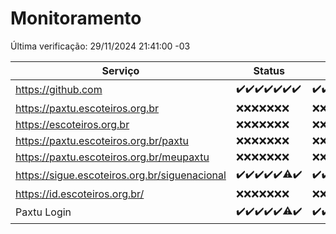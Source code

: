 # Monitoramento

Última verificação: 29/11/2024 21:41:00 -03

|Serviço|Status|Últimas 24h|
|---|---|---|
|https://github.com|<span title="2024-11-22: OK=23">✔️</span><span title="2024-11-23: OK=23">✔️</span><span title="2024-11-24: OK=23">✔️</span><span title="2024-11-25: OK=23">✔️</span><span title="2024-11-26: OK=23">✔️</span><span title="2024-11-27: OK=23">✔️</span><span title="2024-11-28: OK=23">✔️</span>|<span title="28/11/2024 21:43:00 -03 : 200">✔️</span><span title="28/11/2024 23:19:00 -03 : 200">✔️</span><span title="29/11/2024 00:25:00 -03 : 200">✔️</span><span title="29/11/2024 01:11:00 -03 : 200">✔️</span><span title="29/11/2024 02:09:00 -03 : 200">✔️</span><span title="29/11/2024 03:12:00 -03 : 200">✔️</span><span title="29/11/2024 04:08:00 -03 : 200">✔️</span><span title="29/11/2024 05:12:00 -03 : 200">✔️</span><span title="29/11/2024 06:09:00 -03 : 200">✔️</span><span title="29/11/2024 07:09:00 -03 : 200">✔️</span><span title="29/11/2024 08:07:00 -03 : 200">✔️</span><span title="29/11/2024 09:16:00 -03 : 200">✔️</span><span title="29/11/2024 10:19:00 -03 : 200">✔️</span><span title="29/11/2024 11:08:00 -03 : 200">✔️</span><span title="29/11/2024 12:09:00 -03 : 200">✔️</span><span title="29/11/2024 13:10:00 -03 : 200">✔️</span><span title="29/11/2024 14:07:00 -03 : 200">✔️</span><span title="29/11/2024 15:11:00 -03 : 200">✔️</span><span title="29/11/2024 16:06:00 -03 : 200">✔️</span><span title="29/11/2024 17:09:00 -03 : 200">✔️</span><span title="29/11/2024 18:07:00 -03 : 200">✔️</span><span title="29/11/2024 19:07:00 -03 : 200">✔️</span><span title="29/11/2024 20:08:00 -03 : 200">✔️</span><span title="29/11/2024 21:41:00 -03 : 200">✔️</span>|
|https://paxtu.escoteiros.org.br|<span title="2024-11-22: Falhas=23">❌</span><span title="2024-11-23: Falhas=23">❌</span><span title="2024-11-24: Falhas=23">❌</span><span title="2024-11-25: Falhas=23">❌</span><span title="2024-11-26: Falhas=23">❌</span><span title="2024-11-27: Falhas=23">❌</span><span title="2024-11-28: Falhas=23">❌</span>|<span title="28/11/2024 21:43:00 -03 : 403">❌</span><span title="28/11/2024 23:19:00 -03 : 403">❌</span><span title="29/11/2024 00:25:00 -03 : 403">❌</span><span title="29/11/2024 01:11:00 -03 : 403">❌</span><span title="29/11/2024 02:09:00 -03 : 403">❌</span><span title="29/11/2024 03:12:00 -03 : 403">❌</span><span title="29/11/2024 04:08:00 -03 : 403">❌</span><span title="29/11/2024 05:12:00 -03 : 403">❌</span><span title="29/11/2024 06:09:00 -03 : 403">❌</span><span title="29/11/2024 07:09:00 -03 : 403">❌</span><span title="29/11/2024 08:07:00 -03 : 403">❌</span><span title="29/11/2024 09:16:00 -03 : 403">❌</span><span title="29/11/2024 10:19:00 -03 : 403">❌</span><span title="29/11/2024 11:08:00 -03 : 403">❌</span><span title="29/11/2024 12:09:00 -03 : 403">❌</span><span title="29/11/2024 13:10:00 -03 : 403">❌</span><span title="29/11/2024 14:07:00 -03 : 403">❌</span><span title="29/11/2024 15:11:00 -03 : 403">❌</span><span title="29/11/2024 16:06:00 -03 : 403">❌</span><span title="29/11/2024 17:09:00 -03 : 403">❌</span><span title="29/11/2024 18:07:00 -03 : 403">❌</span><span title="29/11/2024 19:07:00 -03 : 403">❌</span><span title="29/11/2024 20:08:00 -03 : 403">❌</span><span title="29/11/2024 21:41:00 -03 : 403">❌</span>|
|https://escoteiros.org.br|<span title="2024-11-22: Falhas=23">❌</span><span title="2024-11-23: Falhas=23">❌</span><span title="2024-11-24: Falhas=23">❌</span><span title="2024-11-25: Falhas=23">❌</span><span title="2024-11-26: Falhas=23">❌</span><span title="2024-11-27: Falhas=23">❌</span><span title="2024-11-28: Falhas=23">❌</span>|<span title="28/11/2024 21:43:00 -03 : 403">❌</span><span title="28/11/2024 23:19:00 -03 : 403">❌</span><span title="29/11/2024 00:25:00 -03 : 403">❌</span><span title="29/11/2024 01:11:00 -03 : 403">❌</span><span title="29/11/2024 02:09:00 -03 : 403">❌</span><span title="29/11/2024 03:12:00 -03 : 403">❌</span><span title="29/11/2024 04:08:00 -03 : 403">❌</span><span title="29/11/2024 05:12:00 -03 : 403">❌</span><span title="29/11/2024 06:09:00 -03 : 403">❌</span><span title="29/11/2024 07:09:00 -03 : 403">❌</span><span title="29/11/2024 08:07:00 -03 : 403">❌</span><span title="29/11/2024 09:16:00 -03 : 403">❌</span><span title="29/11/2024 10:19:00 -03 : 403">❌</span><span title="29/11/2024 11:08:00 -03 : 403">❌</span><span title="29/11/2024 12:09:00 -03 : 403">❌</span><span title="29/11/2024 13:10:00 -03 : 403">❌</span><span title="29/11/2024 14:07:00 -03 : 403">❌</span><span title="29/11/2024 15:11:00 -03 : 403">❌</span><span title="29/11/2024 16:06:00 -03 : 403">❌</span><span title="29/11/2024 17:09:00 -03 : 403">❌</span><span title="29/11/2024 18:07:00 -03 : 403">❌</span><span title="29/11/2024 19:07:00 -03 : 403">❌</span><span title="29/11/2024 20:08:00 -03 : 403">❌</span><span title="29/11/2024 21:41:00 -03 : 403">❌</span>|
|https://paxtu.escoteiros.org.br/paxtu|<span title="2024-11-22: Falhas=23">❌</span><span title="2024-11-23: Falhas=23">❌</span><span title="2024-11-24: Falhas=23">❌</span><span title="2024-11-25: Falhas=23">❌</span><span title="2024-11-26: Falhas=23">❌</span><span title="2024-11-27: Falhas=23">❌</span><span title="2024-11-28: Falhas=23">❌</span>|<span title="28/11/2024 21:43:00 -03 : 403">❌</span><span title="28/11/2024 23:19:00 -03 : 403">❌</span><span title="29/11/2024 00:25:00 -03 : 403">❌</span><span title="29/11/2024 01:11:00 -03 : 403">❌</span><span title="29/11/2024 02:09:00 -03 : 403">❌</span><span title="29/11/2024 03:12:00 -03 : 403">❌</span><span title="29/11/2024 04:08:00 -03 : 403">❌</span><span title="29/11/2024 05:12:00 -03 : 403">❌</span><span title="29/11/2024 06:09:00 -03 : 403">❌</span><span title="29/11/2024 07:09:00 -03 : 403">❌</span><span title="29/11/2024 08:07:00 -03 : 403">❌</span><span title="29/11/2024 09:16:00 -03 : 403">❌</span><span title="29/11/2024 10:19:00 -03 : 403">❌</span><span title="29/11/2024 11:08:00 -03 : 403">❌</span><span title="29/11/2024 12:09:00 -03 : 403">❌</span><span title="29/11/2024 13:10:00 -03 : 403">❌</span><span title="29/11/2024 14:07:00 -03 : 403">❌</span><span title="29/11/2024 15:11:00 -03 : 403">❌</span><span title="29/11/2024 16:06:00 -03 : 403">❌</span><span title="29/11/2024 17:09:00 -03 : 403">❌</span><span title="29/11/2024 18:07:00 -03 : 403">❌</span><span title="29/11/2024 19:07:00 -03 : 403">❌</span><span title="29/11/2024 20:08:00 -03 : 403">❌</span><span title="29/11/2024 21:41:00 -03 : 403">❌</span>|
|https://paxtu.escoteiros.org.br/meupaxtu|<span title="2024-11-22: Falhas=23">❌</span><span title="2024-11-23: Falhas=23">❌</span><span title="2024-11-24: Falhas=23">❌</span><span title="2024-11-25: Falhas=23">❌</span><span title="2024-11-26: Falhas=23">❌</span><span title="2024-11-27: Falhas=23">❌</span><span title="2024-11-28: Falhas=23">❌</span>|<span title="28/11/2024 21:43:00 -03 : 403">❌</span><span title="28/11/2024 23:19:00 -03 : 403">❌</span><span title="29/11/2024 00:25:00 -03 : 403">❌</span><span title="29/11/2024 01:11:00 -03 : 403">❌</span><span title="29/11/2024 02:09:00 -03 : 403">❌</span><span title="29/11/2024 03:12:00 -03 : 403">❌</span><span title="29/11/2024 04:08:00 -03 : 403">❌</span><span title="29/11/2024 05:12:00 -03 : 403">❌</span><span title="29/11/2024 06:09:00 -03 : 403">❌</span><span title="29/11/2024 07:09:00 -03 : 403">❌</span><span title="29/11/2024 08:07:00 -03 : 403">❌</span><span title="29/11/2024 09:16:00 -03 : 403">❌</span><span title="29/11/2024 10:19:00 -03 : 403">❌</span><span title="29/11/2024 11:08:00 -03 : 403">❌</span><span title="29/11/2024 12:09:00 -03 : 403">❌</span><span title="29/11/2024 13:10:00 -03 : 403">❌</span><span title="29/11/2024 14:07:00 -03 : 403">❌</span><span title="29/11/2024 15:11:00 -03 : 403">❌</span><span title="29/11/2024 16:06:00 -03 : 403">❌</span><span title="29/11/2024 17:09:00 -03 : 403">❌</span><span title="29/11/2024 18:07:00 -03 : 403">❌</span><span title="29/11/2024 19:07:00 -03 : 403">❌</span><span title="29/11/2024 20:08:00 -03 : 403">❌</span><span title="29/11/2024 21:41:00 -03 : 403">❌</span>|
|https://sigue.escoteiros.org.br/siguenacional|<span title="2024-11-22: OK=23">✔️</span><span title="2024-11-23: OK=23">✔️</span><span title="2024-11-24: OK=23">✔️</span><span title="2024-11-25: OK=23">✔️</span><span title="2024-11-26: OK=23">✔️</span><span title="2024-11-27: OK=22, Falhas=1">⚠️</span><span title="2024-11-28: OK=23">✔️</span>|<span title="28/11/2024 21:43:00 -03 : 200">✔️</span><span title="28/11/2024 23:19:00 -03 : 200">✔️</span><span title="29/11/2024 00:25:00 -03 : 200">✔️</span><span title="29/11/2024 01:11:00 -03 : 200">✔️</span><span title="29/11/2024 02:09:00 -03 : 200">✔️</span><span title="29/11/2024 03:12:00 -03 : 200">✔️</span><span title="29/11/2024 04:08:00 -03 : 200">✔️</span><span title="29/11/2024 05:12:00 -03 : 200">✔️</span><span title="29/11/2024 06:09:00 -03 : 200">✔️</span><span title="29/11/2024 07:09:00 -03 : 200">✔️</span><span title="29/11/2024 08:07:00 -03 : 200">✔️</span><span title="29/11/2024 09:16:00 -03 : 200">✔️</span><span title="29/11/2024 10:19:00 -03 : 200">✔️</span><span title="29/11/2024 11:08:00 -03 : 200">✔️</span><span title="29/11/2024 12:09:00 -03 : 200">✔️</span><span title="29/11/2024 13:10:00 -03 : 200">✔️</span><span title="29/11/2024 14:07:00 -03 : 200">✔️</span><span title="29/11/2024 15:11:00 -03 : 200">✔️</span><span title="29/11/2024 16:06:00 -03 : 200">✔️</span><span title="29/11/2024 17:09:00 -03 : 200">✔️</span><span title="29/11/2024 18:07:00 -03 : 200">✔️</span><span title="29/11/2024 19:07:00 -03 : 0">❌</span><span title="29/11/2024 20:08:00 -03 : 200">✔️</span><span title="29/11/2024 21:41:00 -03 : 200">✔️</span>|
|https://id.escoteiros.org.br/|<span title="2024-11-22: Falhas=23">❌</span><span title="2024-11-23: Falhas=23">❌</span><span title="2024-11-24: Falhas=23">❌</span><span title="2024-11-25: Falhas=23">❌</span><span title="2024-11-26: Falhas=23">❌</span><span title="2024-11-27: Falhas=23">❌</span><span title="2024-11-28: Falhas=23">❌</span>|<span title="28/11/2024 21:43:00 -03 : 403">❌</span><span title="28/11/2024 23:19:00 -03 : 403">❌</span><span title="29/11/2024 00:25:00 -03 : 403">❌</span><span title="29/11/2024 01:11:00 -03 : 403">❌</span><span title="29/11/2024 02:09:00 -03 : 403">❌</span><span title="29/11/2024 03:12:00 -03 : 403">❌</span><span title="29/11/2024 04:08:00 -03 : 403">❌</span><span title="29/11/2024 05:12:00 -03 : 403">❌</span><span title="29/11/2024 06:09:00 -03 : 403">❌</span><span title="29/11/2024 07:09:00 -03 : 403">❌</span><span title="29/11/2024 08:07:00 -03 : 403">❌</span><span title="29/11/2024 09:16:00 -03 : 403">❌</span><span title="29/11/2024 10:19:00 -03 : 403">❌</span><span title="29/11/2024 11:08:00 -03 : 403">❌</span><span title="29/11/2024 12:09:00 -03 : 403">❌</span><span title="29/11/2024 13:10:00 -03 : 403">❌</span><span title="29/11/2024 14:07:00 -03 : 403">❌</span><span title="29/11/2024 15:11:00 -03 : 403">❌</span><span title="29/11/2024 16:06:00 -03 : 403">❌</span><span title="29/11/2024 17:09:00 -03 : 403">❌</span><span title="29/11/2024 18:07:00 -03 : 403">❌</span><span title="29/11/2024 19:08:00 -03 : 403">❌</span><span title="29/11/2024 20:08:00 -03 : 403">❌</span><span title="29/11/2024 21:41:00 -03 : 403">❌</span>|
|Paxtu Login|<span title="2024-11-22: OK=23">✔️</span><span title="2024-11-23: OK=23">✔️</span><span title="2024-11-24: OK=23">✔️</span><span title="2024-11-25: OK=23">✔️</span><span title="2024-11-26: OK=23">✔️</span><span title="2024-11-27: OK=22, Falhas=1">⚠️</span><span title="2024-11-28: OK=23">✔️</span>|<span title="28/11/2024 21:43:00 -03 : 200">✔️</span><span title="28/11/2024 23:19:00 -03 : 200">✔️</span><span title="29/11/2024 00:25:00 -03 : 200">✔️</span><span title="29/11/2024 01:11:00 -03 : 200">✔️</span><span title="29/11/2024 02:09:00 -03 : 200">✔️</span><span title="29/11/2024 03:12:00 -03 : 200">✔️</span><span title="29/11/2024 04:08:00 -03 : 200">✔️</span><span title="29/11/2024 05:12:00 -03 : 200">✔️</span><span title="29/11/2024 06:09:00 -03 : 200">✔️</span><span title="29/11/2024 07:09:00 -03 : 200">✔️</span><span title="29/11/2024 08:07:00 -03 : 200">✔️</span><span title="29/11/2024 09:16:00 -03 : 200">✔️</span><span title="29/11/2024 10:19:00 -03 : 200">✔️</span><span title="29/11/2024 11:08:00 -03 : 200">✔️</span><span title="29/11/2024 12:09:00 -03 : 200">✔️</span><span title="29/11/2024 13:10:00 -03 : 200">✔️</span><span title="29/11/2024 14:07:00 -03 : 200">✔️</span><span title="29/11/2024 15:11:00 -03 : 200">✔️</span><span title="29/11/2024 16:06:00 -03 : 200">✔️</span><span title="29/11/2024 17:09:00 -03 : 200">✔️</span><span title="29/11/2024 18:07:00 -03 : 200">✔️</span><span title="29/11/2024 19:08:00 -03 : 200">✔️</span><span title="29/11/2024 20:08:00 -03 : 200">✔️</span><span title="29/11/2024 21:41:00 -03 : 200">✔️</span>|
